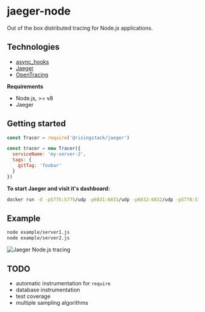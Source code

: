 # jaeger-node

Out of the box distributed tracing for Node.js applications.

## Technologies

- [async_hooks](https://github.com/nodejs/node/blob/master/doc/api/async_hooks.md)
- [Jaeger](https://uber.github.io/jaeger/)
- [OpenTracing](http://opentracing.io/)

**Requirements**

- Node.js, >= v8
- Jaeger

## Getting started

```js
const Tracer = require('@risingstack/jaeger')

const tracer = new Tracer({
  serviceName: 'my-server-2',
  tags: {
    gitTag: 'foobar'
  }
})
```

**To start Jaeger and visit it's dashboard:**

```sh
docker run -d -p5775:5775/udp -p6831:6831/udp -p6832:6832/udp -p5778:5778 -p16686:16686 -p14268:14268 jaegertracing/all-in-one:latest && open http://localhost:16686
```

## Example

```sh
node example/server1.js
node example/server2.js
```

![Jaeger Node.js tracing](https://cloud.githubusercontent.com/assets/1764512/26798299/38b54ff0-4a30-11e7-8cff-2b04096f6ef3.png)

## TODO

- automatic instrumentation for `require`
- database instrumentation
- test coverage
- multiple sampling algorithms
